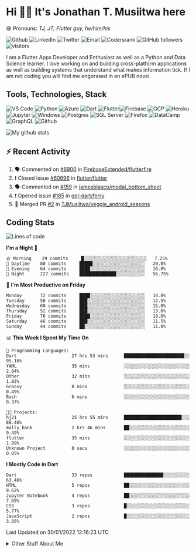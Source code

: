 # Hi 👋🏾 It's Jonathan T. Musiitwa here 

😄 Pronouns: *TJ, JT, Flutter guy, he/him/his*

![Github](https://img.shields.io/badge/TJonathan-lightgrey?style=social&logo=github&link=https://github.com/TJMusiitwa) ![LinkedIn](https://img.shields.io/badge/Jonathan_Musiitwa-lightgrey?style=social&logo=linkedin&link=https://www.linkedin.com/in/jonathan-musiitwa-a1107610a/) ![Twitter](https://img.shields.io/badge/TJMusiitwa-lightgrey?style=social&logo=twitter&link=https%3A%2F%2Ftwitter.com%2FTJMusiitwa) ![Email](https://img.shields.io/badge/jonamusiitwa-lightgrey?style=social&logo=microsoft-outlook&link=mailto:jonamusiitwa@outlook.com) ![Codersrank](https://img.shields.io/badge/TJMusiitwa-lightgrey?style=social&logo=codersrank&link=https://profile.codersrank.io/user/tjmusiitwa/) ![GitHub followers](https://img.shields.io/github/followers/TJMusiitwa?style=social)  ![visitors](https://visitor-badge.glitch.me/badge?page_id=TJMusiitwa.TJMusiitwa)




I am a Flutter Apps Developer and Enthusiast as well as a Python and Data Science learner. I love working on and building cross-platform applications as well as building systems that understand what makes information tick. If I am not coding you will find me engorssed in an ePUB novel.

## Tools, Technologies, Stack

![VS Code](https://img.shields.io/badge/VS_Code-blue?style=for-the-badge&logo=visual-studio-code) ![Python](https://img.shields.io/badge/Python-lightgrey?style=for-the-badge&logo=python) ![Azure](https://img.shields.io/badge/Microsoft_Azure-lightblue?style=for-the-badge&logo=microsoft-azure) ![Dart](https://img.shields.io/badge/Dart-informational?style=for-the-badge&logo=dart) ![Flutter](https://img.shields.io/badge/Flutter-informational?style=for-the-badge&logo=flutter)![Firebase](https://img.shields.io/badge/Firebase-yellow?style=for-the-badge&logo=firebase&)  ![GCP](https://img.shields.io/badge/Google_Cloud-lightgrey?style=for-the-badge&logo=google-cloud) ![Heroku](https://img.shields.io/badge/Heroku-purple?style=for-the-badge&logo=heroku)  ![Jupyter](https://img.shields.io/badge/Jupyter-lightgrey?style=for-the-badge&logo=jupyter) ![Windows](https://img.shields.io/badge/Windows-lightblue?style=for-the-badge&logo=windows) ![Postgres](https://img.shields.io/badge/Postgresql-black?style=for-the-badge&logo=postgresql) ![SQL Server](https://img.shields.io/badge/SQL_Server-red?style=for-the-badge&logo=microsoft-sql-server) ![Firefox](https://img.shields.io/badge/Firefox-important?style=for-the-badge&logo=firefox-browser&logoColor=white) ![DataCamp](https://img.shields.io/badge/Datacamp-lightgrey?style=for-the-badge&logo=datacamp) ![GraphQL](https://img.shields.io/badge/GraphQL-magenta?style=for-the-badge&logo=graphql) ![Github](https://img.shields.io/badge/Github-black?style=for-the-badge&logo=github)

![My github stats](https://github-readme-stats.vercel.app/api?username=TJMusiitwa&show_icons=true&count_private=true&theme=radical)

## ⚡ Recent Activity
<!--START_SECTION:activity-->
1. 🗣 Commented on [#6900](https://github.com/FirebaseExtended/flutterfire/issues/6900) in [FirebaseExtended/flutterfire](https://github.com/FirebaseExtended/flutterfire)
2. ❗️ Closed issue [#60696](https://github.com/flutter/flutter/issues/60696) in [flutter/flutter](https://github.com/flutter/flutter)
3. 🗣 Commented on [#159](https://github.com/jamesblasco/modal_bottom_sheet/issues/159) in [jamesblasco/modal_bottom_sheet](https://github.com/jamesblasco/modal_bottom_sheet)
4. ❗️ Opened issue [#185](https://github.com/gql-dart/ferry/issues/185) in [gql-dart/ferry](https://github.com/gql-dart/ferry)
5. 🎉 Merged PR [#2](https://github.com/TJMusiitwa/veggie_android_seasons/pull/2) in [TJMusiitwa/veggie_android_seasons](https://github.com/TJMusiitwa/veggie_android_seasons)
<!--END_SECTION:activity-->

## Coding Stats
<!--START_SECTION:waka-->
![Lines of code](https://img.shields.io/badge/From%20Hello%20World%20I%27ve%20Written-5%20Million%20lines%20of%20code-blue)

**I'm a Night 🦉** 

```text
🌞 Morning    29 commits     █░░░░░░░░░░░░░░░░░░░░░░░░   7.25% 
🌆 Daytime    80 commits     █████░░░░░░░░░░░░░░░░░░░░   20.0% 
🌃 Evening    64 commits     ████░░░░░░░░░░░░░░░░░░░░░   16.0% 
🌙 Night      227 commits    ██████████████░░░░░░░░░░░   56.75%

```
📅 **I'm Most Productive on Friday** 

```text
Monday       72 commits     ████░░░░░░░░░░░░░░░░░░░░░   18.0% 
Tuesday      50 commits     ███░░░░░░░░░░░░░░░░░░░░░░   12.5% 
Wednesday    60 commits     ███░░░░░░░░░░░░░░░░░░░░░░   15.0% 
Thursday     52 commits     ███░░░░░░░░░░░░░░░░░░░░░░   13.0% 
Friday       76 commits     ████░░░░░░░░░░░░░░░░░░░░░   19.0% 
Saturday     46 commits     ███░░░░░░░░░░░░░░░░░░░░░░   11.5% 
Sunday       44 commits     ██░░░░░░░░░░░░░░░░░░░░░░░   11.0%

```


📊 **This Week I Spent My Time On** 

```text
💬 Programming Languages: 
Dart                     27 hrs 53 mins      ███████████████████████░░   95.16% 
YAML                     35 mins             ░░░░░░░░░░░░░░░░░░░░░░░░░   2.04% 
Other                    32 mins             ░░░░░░░░░░░░░░░░░░░░░░░░░   1.82% 
Groovy                   8 mins              ░░░░░░░░░░░░░░░░░░░░░░░░░   0.49% 
Bash                     6 mins              ░░░░░░░░░░░░░░░░░░░░░░░░░   0.37%

🐱‍💻 Projects: 
hj21                     25 hrs 55 mins      ██████████████████████░░░   88.46% 
mally_bank               2 hrs 46 mins       ██░░░░░░░░░░░░░░░░░░░░░░░   9.49% 
flutter                  35 mins             ░░░░░░░░░░░░░░░░░░░░░░░░░   1.99% 
Unknown Project          0 secs              ░░░░░░░░░░░░░░░░░░░░░░░░░   0.05%

```

**I Mostly Code in Dart** 

```text
Dart                     33 repos            ███████████████░░░░░░░░░░   63.46% 
HTML                     5 repos             ██░░░░░░░░░░░░░░░░░░░░░░░   9.62% 
Jupyter Notebook         4 repos             ██░░░░░░░░░░░░░░░░░░░░░░░   7.69% 
CSS                      3 repos             █░░░░░░░░░░░░░░░░░░░░░░░░   5.77% 
JavaScript               2 repos             █░░░░░░░░░░░░░░░░░░░░░░░░   3.85%

```



 Last Updated on 30/01/2022 12:16:23 UTC
<!--END_SECTION:waka-->

<details>
  <summary>Other Stuff About Me</summary>
  
- Preference for e-books over physical books.
  
 - While Coding, Listening Music and developing useful code. ⭐️
  
  - Reading Novels, Action and Adventure, Autobiography & Biography, Comics, Detective and Mystery, Fantasy, Romance, Sci-Fi...pretty much if you know my novel genres, you already know all my movie and tv genres as well. 😉
  
  - I have a surprising affinity for musical artisits whose names start with the letter '**J**'.
  - A big Formula 1 🏎 fan...a great need for speed. Go Team **MercedesAMG**
 </details>
